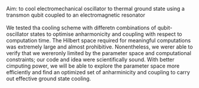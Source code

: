 Aim: to cool electromechanical oscillator to thermal ground state using a transmon qubit coupled to an electromagnetic resonator<br>
<br>
We tested tha cooling scheme with differetn combinations of qubit-oscillator states to optimise anharmonicity and coupling with respect to computation time. The Hilbert space required for meaningful computations was extremely large and almost prohibitive. Nonentheless, we werer able to verify that we wereronly limited by the parameter space and computational constraints; our code and idea were scientifically sound. With better cimputing power, we will be able to explore the parameter space more efficiently and find an optimized set of anharminicity and coupling to carry out effective ground state cooling.
